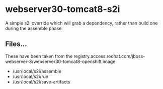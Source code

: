 # webserver30-tomcat8-s2i

A simple s2i override which will grab a dependency, rather than build one during the assemble phase

## Files...

These have been taken from the registry.access.redhat.com/jboss-webserver-3/webserver30-tomcat8-openshift image

- /usr/local/s2i/assemble
- /usr/local/s2i/run
- /usr/local/s2i/save-artifacts